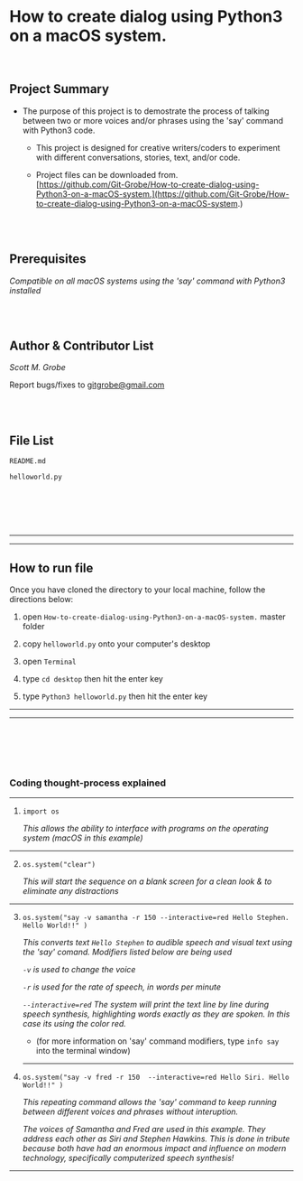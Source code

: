 # How to create dialog using Python3 on a macOS system.

 
 


 

 
 <br/>
 
Project Summary
-------

* The purpose of this project is to demostrate the process of talking between two or more voices and/or phrases using the 'say' command with Python3 code.
  
  * This project is designed for creative writers/coders to experiment with different conversations, stories, text, and/or code.

  * Project files can be downloaded from.<br/>
  [https://github.com/Git-Grobe/How-to-create-dialog-using-Python3-on-a-macOS-system.](https://github.com/Git-Grobe/How-to-create-dialog-using-Python3-on-a-macOS-system.)
  

<br/>
<br/>

Prerequisites
---------------
*Compatible on all macOS systems using the 'say' command with Python3 installed*

<br/>
<br/>

Author & Contributor List
------------


*Scott M. Grobe*


Report bugs/fixes to gitgrobe@gmail.com

<br/>
<br/>



File List
---------

```
README.md

helloworld.py

```

<br/>
<br/>
<br/>
<br/>


   
---
---

How to run file
------------

Once you have cloned the directory to your local machine, follow the directions below:

 1. open `How-to-create-dialog-using-Python3-on-a-macOS-system.` master folder
 
 2. copy `helloworld.py` onto your computer's desktop
 
 3. open `Terminal`
 
 4. type `cd desktop`  then hit the enter key
 
 5. type `Python3 helloworld.py`  then hit the enter key


---
---


<br/>
<br/>
<br/>
<br/>


### Coding thought-process explained
----------

1. `import os`

   *This allows the ability to interface with programs on the operating system (macOS in this example)* 

---

2. `os.system("clear")`

   *This will start the sequence on a blank screen for a clean look & to eliminate any distractions*
  
---
  
3. `os.system("say -v samantha -r 150 --interactive=red Hello Stephen. Hello World!!" )`

   *This converts text `Hello Stephen` to audible speech and visual text using the 'say' comand. Modifiers listed below are being used*

   *`-v` is used to change the voice*
    
    
   *`-r` is used for the rate of speech, in words per minute*
    
    
   *`--interactive=red` The system will print the text line by line during speech synthesis, highlighting words exactly as they are spoken. In this case its using the color red.*
   
   * (for more information on 'say' command modifiers, type `info say` into the terminal window)
   
   ---
   
    
 4. `os.system("say -v fred -r 150  --interactive=red Hello Siri. Hello World!!" )`
 
 
    *This repeating command allows the 'say' command to keep running between different voices and phrases without interuption.*
    
    
    *The voices of Samantha and Fred are used in this example. They address each other as Siri and Stephen Hawkins. This is done in tribute because both have had an enormous impact and influence on modern technology, specifically computerized speech synthesis!*
    
---
